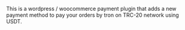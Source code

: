 This is a wordpress / woocommerce payment plugin that adds a new payment method to pay your orders by tron on TRC-20 network using USDT.
